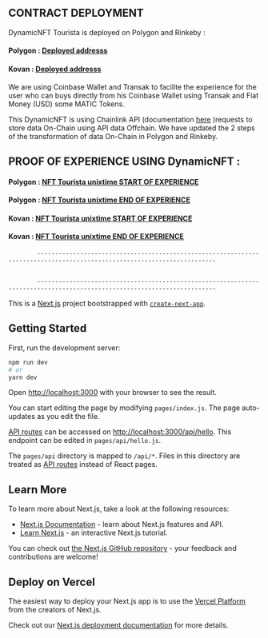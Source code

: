 
## CONTRACT DEPLOYMENT 

DynamicNFT Tourista is deployed on Polygon and Rinkeby :

#### Polygon : [Deployed addresss](https://mumbai.polygonscan.com/address/0x4751deb5Cdc252B50FF7239DD8aEbe87236073D0)
#### Kovan : [Deployed addresss](https://kovan.etherscan.io/address/0xa1d8387a57419F4fc4fE883A276452Aa57CDB7C1)


We are using Coinbase Wallet and Transak to facilite the experience for the user who can buys directly from his Coinbase Wallet using Transak and Fiat Money (USD) some MATIC Tokens. 


This DynamicNFT is using Chainlink API (documentation [here](https://docs.chain.link/docs/request-and-receive-data/) )requests to store data On-Chain using API data Offchain. We have updated the 2 steps of the transformation of data On-Chain in Polygon and Rinkeby.


## PROOF OF EXPERIENCE USING DynamicNFT : 

#### Polygon : [NFT Tourista unixtime START OF EXPERIENCE ](https://mumbai.polygonscan.com/tx/0x29841eb95760ea7bfd20b58c23e2c86bebb84b08daafafe10fd3bbd06f8ee553)
#### Polygon : [NFT Tourista unixtime END OF EXPERIENCE ](https://mumbai.polygonscan.com/tx/0x4538a4b44c70adc23a3f9bf65cfebfacea42ff4932b6b8f2cec290ee22465fbc)

#### Kovan : [NFT Tourista unixtime START OF EXPERIENCE  ](https://kovan.etherscan.io/tx/0xee9ab7e271194806df079ef28760cad0cc337ec80c6d660ee433c367121b86a6)
#### Kovan : [NFT Tourista unixtime END OF EXPERIENCE ](https://kovan.etherscan.io/tx/0xf2d3b32bea7fc12dc206a49796a4e3218b9c606467522affac1f4e4629371760)


            ------------------------------------------------------------------------------------------------------------------------


            ------------------------------------------------------------------------------------------------------------------------


This is a [Next.js](https://nextjs.org/) project bootstrapped with [`create-next-app`](https://github.com/vercel/next.js/tree/canary/packages/create-next-app).

## Getting Started

First, run the development server:

```bash
npm run dev
# or
yarn dev
```

Open [http://localhost:3000](http://localhost:3000) with your browser to see the result.

You can start editing the page by modifying `pages/index.js`. The page auto-updates as you edit the file.

[API routes](https://nextjs.org/docs/api-routes/introduction) can be accessed on [http://localhost:3000/api/hello](http://localhost:3000/api/hello). This endpoint can be edited in `pages/api/hello.js`.

The `pages/api` directory is mapped to `/api/*`. Files in this directory are treated as [API routes](https://nextjs.org/docs/api-routes/introduction) instead of React pages.

## Learn More

To learn more about Next.js, take a look at the following resources:

- [Next.js Documentation](https://nextjs.org/docs) - learn about Next.js features and API.
- [Learn Next.js](https://nextjs.org/learn) - an interactive Next.js tutorial.

You can check out [the Next.js GitHub repository](https://github.com/vercel/next.js/) - your feedback and contributions are welcome!

## Deploy on Vercel

The easiest way to deploy your Next.js app is to use the [Vercel Platform](https://vercel.com/new?utm_medium=default-template&filter=next.js&utm_source=create-next-app&utm_campaign=create-next-app-readme) from the creators of Next.js.

Check out our [Next.js deployment documentation](https://nextjs.org/docs/deployment) for more details.
